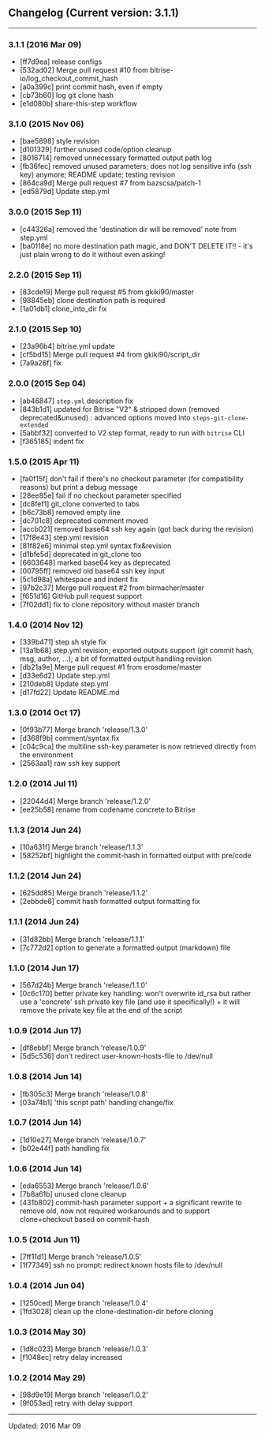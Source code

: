 ## Changelog (Current version: 3.1.1)

-----------------

### 3.1.1 (2016 Mar 09)

* [ff7d9ea] release configs
* [532ad02] Merge pull request #10 from bitrise-io/log_checkout_commit_hash
* [a0a399c] print commit hash, even if empty
* [cb73b60] log git clone hash
* [e1d080b] share-this-step workflow

### 3.1.0 (2015 Nov 06)

* [bae5898] style revision
* [d101329] further unused code/option cleanup
* [8016714] removed unnecessary formatted output path log
* [fb36fec] removed unused parameters; does not log sensitive info (ssh key) anymore; README update; testing revision
* [864ca9d] Merge pull request #7 from bazscsa/patch-1
* [ed5879d] Update step.yml

### 3.0.0 (2015 Sep 11)

* [c44326a] removed the 'destination dir will be removed' note from step.yml
* [ba0118e] no more destination path magic, and DON'T DELETE IT!! - it's just plain wrong to do it without even asking!

### 2.2.0 (2015 Sep 11)

* [83cde19] Merge pull request #5 from gkiki90/master
* [98845eb] clone destination path is required
* [1a01db1] clone_into_dir fix

### 2.1.0 (2015 Sep 10)

* [23a96b4] bitrise.yml update
* [cf5bd15] Merge pull request #4 from gkiki90/script_dir
* [7a9a26f] fix

### 2.0.0 (2015 Sep 04)

* [ab46847] `step.yml` description fix
* [843b1d1] updated for Bitrise "V2" & stripped down (removed deprecated&unused) : advanced options moved into `steps-git-clone-extended`
* [5abbf32] converted to V2 step format, ready to run with `bitrise` CLI
* [f365185] indent fix

### 1.5.0 (2015 Apr 11)

* [fa0f15f] don't fail if there's no checkout parameter (for compatibility reasons) but print a debug message
* [28ee85e] fail if no checkout parameter specified
* [dc8fef1] git_clone converted to tabs
* [b6c73b8] removed empty line
* [dc701c8] deprecated comment moved
* [accb021] removed base64 ssh key again (got back during the revision)
* [17f8e43] step.yml revision
* [81f82e6] minimal step.yml syntax fix&revision
* [d1bfe5d] deprecated in git_clone too
* [6603648] marked base64 key as deprecated
* [00795ff] removed old base64 ssh key input
* [5c1d98a] whitespace and indent fix
* [97b2c37] Merge pull request #2 from birmacher/master
* [f651d16] GitHub pull request support
* [7f02dd1] fix to clone repository without master branch

### 1.4.0 (2014 Nov 12)

* [339b471] step sh style fix
* [13a1b68] step.yml revision; exported outputs support (git commit hash, msg, author, ...); a bit of formatted output handling revision
* [db21a9e] Merge pull request #1 from erosdome/master
* [d33e6d2] Update step.yml
* [210deb8] Update step.yml
* [d17fd22] Update README.md

### 1.3.0 (2014 Oct 17)

* [0f93b77] Merge branch 'release/1.3.0'
* [d368f9b] comment/syntax fix
* [c04c9ca] the multiline ssh-key parameter is now retrieved directly from the environment
* [2563aa1] raw ssh key support

### 1.2.0 (2014 Jul 11)

* [22044d4] Merge branch 'release/1.2.0'
* [ee25b58] rename from codename concrete to Bitrise

### 1.1.3 (2014 Jun 24)

* [10a631f] Merge branch 'release/1.1.3'
* [58252bf] highlight the commit-hash in formatted output with pre/code

### 1.1.2 (2014 Jun 24)

* [625dd85] Merge branch 'release/1.1.2'
* [2ebbde6] commit hash formatted output formatting fix

### 1.1.1 (2014 Jun 24)

* [31d82bb] Merge branch 'release/1.1.1'
* [7c772d2] option to generate a formatted output (markdown) file

### 1.1.0 (2014 Jun 17)

* [567d24b] Merge branch 'release/1.1.0'
* [0c6c170] better private key handling: won't overwrite id_rsa but rather use a 'concrete' ssh private key file (and use it specifically!) + it will remove the private key file at the end of the script

### 1.0.9 (2014 Jun 17)

* [df8ebbf] Merge branch 'release/1.0.9'
* [5d5c536] don't redirect user-known-hosts-file to /dev/null

### 1.0.8 (2014 Jun 14)

* [fb305c3] Merge branch 'release/1.0.8'
* [03a74b1] 'this script path' handling change/fix

### 1.0.7 (2014 Jun 14)

* [1d10e27] Merge branch 'release/1.0.7'
* [b02e44f] path handling fix

### 1.0.6 (2014 Jun 14)

* [eda6553] Merge branch 'release/1.0.6'
* [7b8a61b] unused clone cleanup
* [431b802] commit-hash parameter support + a significant rewrite to remove old, now not required workarounds and to support clone+checkout based on commit-hash

### 1.0.5 (2014 Jun 11)

* [7ff11d1] Merge branch 'release/1.0.5'
* [1f77349] ssh no prompt: redirect known hosts file to /dev/null

### 1.0.4 (2014 Jun 04)

* [1250ced] Merge branch 'release/1.0.4'
* [1fd3028] clean up the clone-destination-dir before cloning

### 1.0.3 (2014 May 30)

* [1d8c023] Merge branch 'release/1.0.3'
* [f1048ec] retry delay increased

### 1.0.2 (2014 May 29)

* [98d9e19] Merge branch 'release/1.0.2'
* [9f053ed] retry with delay support

-----------------

Updated: 2016 Mar 09